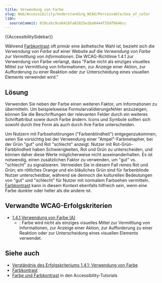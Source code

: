 ```yaml
---
title: Verwendung von Farbe
slug: Web/Accessibility/Understanding_WCAG/Perceivable/Use_of_color
l10n:
  sourceCommit: 019ca5c9ce641bfa02825e1ba0444f35dfb646cc
---
```


{{AccessibilitySidebar}}

Während [Farbkontrast](/de/docs/Web/Accessibility/Understanding_WCAG/Perceivable/Color_contrast) oft primär eine ästhetische Wahl ist, bezieht sich die _Verwendung von Farbe_ auf einer Website auf die _Verwendung von Farbe zur Vermittlung von Informationen_. Die WCAG-Richtlinie 1.4.1 zur Verwendung von Farbe verlangt, dass "Farbe nicht als einziges visuelles Mittel zur Vermittlung von Informationen, zur Anzeige einer Aktion, zur Aufforderung zu einer Reaktion oder zur Unterscheidung eines visuellen Elements verwendet wird."

## Lösung

Verwenden Sie neben der Farbe einen weiteren Faktor, um Informationen zu übermitteln. Um beispielsweise Formularvalidierungsfehler anzuzeigen, können Sie die Beschriftungen der relevanten Felder durch ein weiteres Schriftattribut sowie durch Farbe ändern. Icons und Symbole sollten sich sowohl durch ihre Form als auch durch ihre Farbe unterscheiden.

Um Nutzern mit Farbsehstörungen ("Farbenblindheit") entgegenzukommen, seien Sie vorsichtig bei der Verwendung einer "Ampel"-Farbmetapher, bei der Grün "gut" und Rot "schlecht" anzeigt. Nutzer mit Rot-Grün-Farbblindheit haben Schwierigkeiten, Rot und Grün zu unterscheiden, und können daher diese Werte möglicherweise nicht auseinanderhalten. Es ist notwendig, einen zusätzlichen Faktor zu verwenden, um "gut" vs. "schlecht" zu signalisieren. Vermeiden Sie in diesem Fall reines Rot und Grün; ein rötliches Orange und ein bläuliches Grün sind für farbenblinde Nutzer unterscheidbar, während sie dennoch die kulturellen Bedeutungen von "gut" und "schlecht" für Nutzer mit normalem Farbsehen vermitteln. [Farbkontrast](/de/docs/Web/Accessibility/Understanding_WCAG/Perceivable/Color_contrast) kann in diesem Kontext ebenfalls hilfreich sein, wenn eine Farbe dunkler oder heller als die andere ist.

## Verwandte WCAG-Erfolgskriterien

- [1.4.1 Verwendung von Farbe (A)](https://www.w3.org/TR/WCAG21/#use-of-color)
  - : Farbe wird nicht als einziges visuelles Mittel zur Vermittlung von Informationen, zur Anzeige einer Aktion, zur Aufforderung zu einer Reaktion oder zur Unterscheidung eines visuellen Elements verwendet.

## Siehe auch

- [Verständnis des Erfolgskriteriums 1.4.1: Verwendung von Farbe](https://www.w3.org/WAI/WCAG21/Understanding/use-of-color.html)
- [Farbkontrast](/de/docs/Web/Accessibility/Understanding_WCAG/Perceivable/Color_contrast)
- [Farbe und Farbkontrast](/de/docs/Learn/Accessibility/CSS_and_JavaScript#color_and_color_contrast) in den Accessibility-Tutorials
